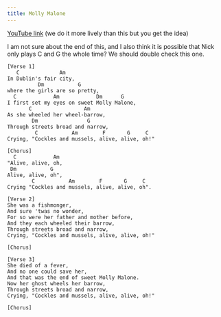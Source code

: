 ```yaml
---
title: Molly Malone
---
```


[YouTube link](https://www.youtube.com/watch?v=R5p_mL-pnWw) (we do it more
lively than this but you get the idea)

I am not sure about the end of this, and I also think it is possible that Nick
only plays C and G the whole time? We should double check this one.

```
[Verse 1]
   C             Am
In Dublin's fair city,
          Dm           G
where the girls are so pretty,
  C            Am            Dm      G
I first set my eyes on sweet Molly Malone,
       C                 Am
As she wheeled her wheel-barrow,
        Dm                G
Through streets broad and narrow,
         C           Am        F       G     C
Crying, "Cockles and mussels, alive, alive, oh!"

[Chorus]
  C            Am
"Alive, alive, oh,
 Dm           G
Alive, alive, oh",
        C           Am        F       G     C
Crying "Cockles and mussels, alive, alive, oh".

[Verse 2]
She was a fishmonger,
And sure 'twas no wonder,
For so were her father and mother before,
And they each wheeled their barrow,
Through streets broad and narrow,
Crying, "Cockles and mussels, alive, alive, oh!"

[Chorus]

[Verse 3]
She died of a fever,
And no one could save her,
And that was the end of sweet Molly Malone.
Now her ghost wheels her barrow,
Through streets broad and narrow,
Crying, "Cockles and mussels, alive, alive, oh!"

[Chorus]

```
